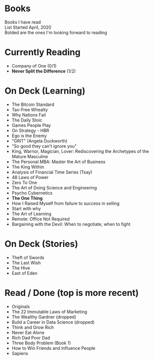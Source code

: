 # Books
Books I have read  
List Started April, 2020  
Bolded are the ones I'm looking forward to reading  

# Currently Reading 
- Company of One (0/1)
- **Never Split the Difference** (1/2)

# On Deck (Learning)
- The Bitcoin Standard
- Tax-Free Whealty
- Why Nations Fail
- The Daily Stoic
- Games People Play
- On Strategy - HBR
- Ego is the Enemy
- "GRIT" (Angela Duckworth)
- "So good they can't ignore you"
- King, Warrior, Magician, Lover: Rediscovering the Archetypes of the Mature Masculine 
- The Personal MBA: Master the Art of Business
- The King Within
- Analysis of Financial Time Series (Tsay)
- 48 Laws of Power
- Zero To One
- The Art of Doing Science and Engineering
- Psycho Cybernetics
- **The One Thing**
- How I Raised Myself from failure to success in selling
- Start with why
- The Art of Learning
- Remote: Office Not Required
- Bargaining with the Devil: When to negotiate, when to fight


# On Deck (Stories)
- Theft of Swords
- The Last Wish
- The Hive
- East of Eden


# Read / Done (top is more recent)
- Originals 
- The 22 Immutable Laws of Marketing
- The Wealthy Gardner (dropped)
- Build a Career in Data Science (dropped)
- Think and Grow Rich
- Never Eat Alone
- Rich Dad Poor Dad
- Three Body Problem (Book 1)
- How to Win Friends and Influence People
- Sapiens


